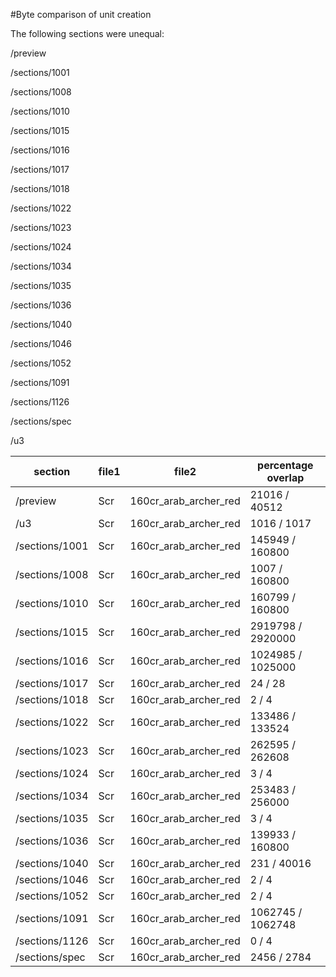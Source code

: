 #Byte comparison of unit creation
The following sections were unequal:

/preview
/sections/1001
/sections/1008
/sections/1010
/sections/1015
/sections/1016
/sections/1017
/sections/1018
/sections/1022
/sections/1023
/sections/1024
/sections/1034
/sections/1035
/sections/1036
/sections/1040
/sections/1046
/sections/1052
/sections/1091
/sections/1126
/sections/spec
/u3
|   section    |file1|        file2        |percentage overlap|
|--------------|-----|---------------------|------------------|
|/preview      |Scr  |160cr_arab_archer_red|21016 / 40512     |
|/u3           |Scr  |160cr_arab_archer_red|1016 / 1017       |
|/sections/1001|Scr  |160cr_arab_archer_red|145949 / 160800   |
|/sections/1008|Scr  |160cr_arab_archer_red|1007 / 160800     |
|/sections/1010|Scr  |160cr_arab_archer_red|160799 / 160800   |
|/sections/1015|Scr  |160cr_arab_archer_red|2919798 / 2920000 |
|/sections/1016|Scr  |160cr_arab_archer_red|1024985 / 1025000 |
|/sections/1017|Scr  |160cr_arab_archer_red|24 / 28           |
|/sections/1018|Scr  |160cr_arab_archer_red|2 / 4             |
|/sections/1022|Scr  |160cr_arab_archer_red|133486 / 133524   |
|/sections/1023|Scr  |160cr_arab_archer_red|262595 / 262608   |
|/sections/1024|Scr  |160cr_arab_archer_red|3 / 4             |
|/sections/1034|Scr  |160cr_arab_archer_red|253483 / 256000   |
|/sections/1035|Scr  |160cr_arab_archer_red|3 / 4             |
|/sections/1036|Scr  |160cr_arab_archer_red|139933 / 160800   |
|/sections/1040|Scr  |160cr_arab_archer_red|231 / 40016       |
|/sections/1046|Scr  |160cr_arab_archer_red|2 / 4             |
|/sections/1052|Scr  |160cr_arab_archer_red|2 / 4             |
|/sections/1091|Scr  |160cr_arab_archer_red|1062745 / 1062748 |
|/sections/1126|Scr  |160cr_arab_archer_red|0 / 4             |
|/sections/spec|Scr  |160cr_arab_archer_red|2456 / 2784       |
